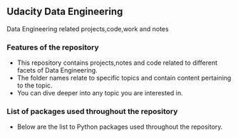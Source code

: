 ## Udacity Data Engineering
Data Engineering related projects,code,work and notes 


### Features of the repository 

- This repository contains projects,notes and code related to different facets of Data Engineering.
- The folder names relate to specific topics and contain content pertaining to the topic.
- You can dive deeper into any topic you are interested in. 


### List of packages used throughout the repository 

- Below are the list to Python packages used throughout the repository. 

